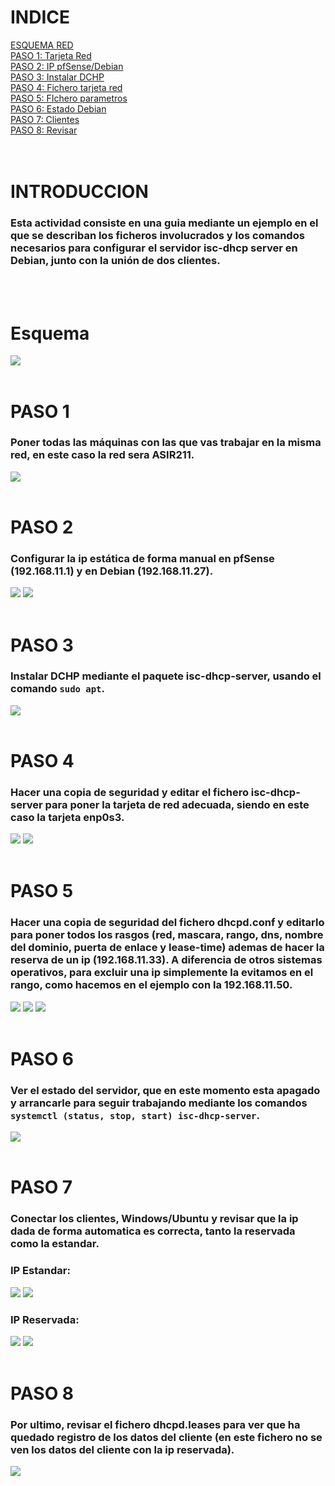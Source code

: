 # INDICE

[ESQUEMA RED](#esquema)  
[PASO 1: Tarjeta Red](#paso-1)  
[PASO 2: IP pfSense/Debian](#paso-2)  
[PASO 3: Instalar DCHP](#paso-3)  
[PASO 4: Fichero tarjeta red](#paso-4)  
[PASO 5: FIchero parametros](#paso-5)  
[PASO 6: Estado Debian](#paso-6)  
[PASO 7: Clientes](#paso-7)  
[PASO 8: Revisar](#paso-8)  
<br></br>

# INTRODUCCION
### Esta actividad consiste en una guia mediante un ejemplo en el que se describan los ficheros involucrados y los comandos necesarios para **configurar el servidor isc-dhcp server en Debian, junto con la unión de dos clientes.**
<br></br>

# Esquema
![](img/Captura.PNG)
<br></br>

# PASO 1
### Poner todas las máquinas con las que vas trabajar en la misma red, en este caso la red sera ASIR211.
![](img/red.PNG)
<br></br>

# PASO 2
### Configurar la ip estática de forma manual en pfSense (192.168.11.1) y en Debian (192.168.11.27).
![](img/1IPpfSense.PNG)
![](img/2IPDebian.PNG)
<br></br>

# PASO 3
### Instalar DCHP mediante el paquete isc-dhcp-server, usando el comando ```sudo apt```.
![](img/3sudoapt.PNG)
<br></br>

# PASO 4
### Hacer una copia de seguridad y editar el fichero isc-dhcp-server para poner la tarjeta de red adecuada, siendo en este caso la tarjeta enp0s3. 
![](img/5copia%20isc-dhcp.PNG)
![](img/4fichero.PNG)
<br></br>

# PASO 5
### Hacer una copia de seguridad del fichero dhcpd.conf y editarlo para poner todos los rasgos (red, mascara, rango, dns, nombre del dominio, puerta de enlace y lease-time) ademas de hacer la reserva de un ip (192.168.11.33). A diferencia de otros sistemas operativos, para excluir una ip simplemente la evitamos en el rango, como hacemos en el ejemplo con la 192.168.11.50.
![](img/6copia%20dhcpd.PNG)
![](img/7fichero%20dhcpd.PNG)
![](img/8reservas%20dhcpd.PNG)
<br></br>

# PASO 6
### Ver el estado del servidor, que en este momento esta apagado y arrancarle para seguir trabajando mediante los comandos ```systemctl (status, stop, start) isc-dhcp-server```.
![](img/9reiniciar%20servicio.PNG)
<br></br>

# PASO 7
### Conectar los clientes, Windows/Ubuntu y revisar que la ip dada de forma automatica es correcta, tanto la reservada como la estandar.
### **IP Estandar:**
![](img/10ip%20windows.PNG)
![](img/11ip%20all.PNG)
### **IP Reservada:**
![](img/ipreserva.PNG)
![](img/ipreservaall.PNG)
<br></br>

# PASO 8
### Por ultimo, revisar el fichero dhcpd.leases para ver que ha quedado registro de los datos del cliente (en este fichero no se ven los datos del cliente con la ip reservada).
![](img/12fichero.PNG)